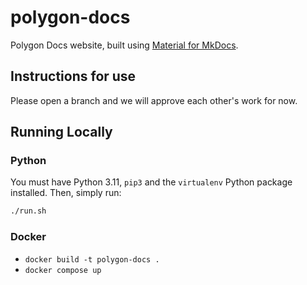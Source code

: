 # polygon-docs

Polygon Docs website, built using [Material for MkDocs](https://squidfunk.github.io/mkdocs-material/).

## Instructions for use

Please open a branch and we will approve each other's work for now.

## Running Locally

### Python

You must have Python 3.11, `pip3` and the `virtualenv` Python package installed. Then, simply run:

```bash
./run.sh
```

### Docker

* `docker build -t polygon-docs .`
* `docker compose up`
